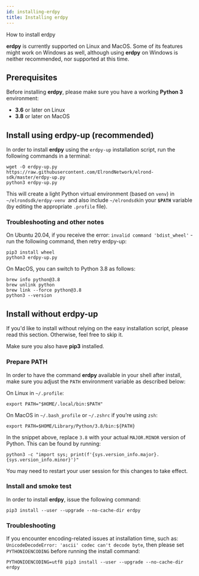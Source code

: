 ```yaml
---
id: installing-erdpy
title: Installing erdpy
---
```


How to install erdpy

**erdpy** is currently supported on Linux and MacOS. Some of its features might work on Windows as well, although using **erdpy** on Windows is neither recommended, nor supported at this time.

## **Prerequisites**

Before installing **erdpy**, please make sure you have a working **Python 3** environment:

- **3.6** or later on Linux
- **3.8** or later on MacOS

## **Install using erdpy-up (recommended)**

In order to install **erdpy** using the `erdpy-up` installation script, run the following commands in a terminal:



```
wget -O erdpy-up.py https://raw.githubusercontent.com/ElrondNetwork/elrond-sdk/master/erdpy-up.py 
python3 erdpy-up.py
```

This will create a light Python virtual environment (based on `venv`) in `~/elrondsdk/erdpy-venv `and also include `~/elrondsdk`in your **`$PATH`** variable (by editing the appropriate `.profile` file).

### **Troubleshooting and other notes**

On Ubuntu 20.04, if you receive the error: `invalid command 'bdist_wheel'` - run the following command, then retry erdpy-up:



```
pip3 install wheel
python3 erdpy-up.py
```

On MacOS, you can switch to Python 3.8 as follows:



```
brew info python@3.8
brew unlink python
brew link --force python@3.8
python3 --version
```

## **Install without erdpy-up**

If you'd like to install without relying on the easy installation script, please read this section. Otherwise, feel free to skip it. 

 Make sure you also have **pip3** installed.

### **Prepare PATH**

In order to have the command **erdpy** available in your shell after install,  make sure you adjust the `PATH` environment variable as described below:

On Linux in `~/.profile`:



```
export PATH="$HOME/.local/bin:$PATH"
```

On MacOS in `~/.bash_profile` or `~/.zshrc` if you’re using `zsh`:



```
export PATH=$HOME/Library/Python/3.8/bin:${PATH}
```



In the snippet above, replace `3.8` with your actual `MAJOR.MINOR` version of Python. This can be found by running:

```
python3 -c "import sys; print(f'{sys.version_info.major}.{sys.version_info.minor}')"
```

You may need to restart your user session for this changes to take effect.

### **Install and smoke test**

In order to install **erdpy**, issue the following command:



```
pip3 install --user --upgrade --no-cache-dir erdpy
```

### **Troubleshooting**

If you encounter encoding-related issues at installation time, such as: `UnicodeDecodeError: 'ascii' codec can't decode byte`, then please set `PYTHONIOENCODING` before running the install command:



```
PYTHONIOENCODING=utf8 pip3 install --user --upgrade --no-cache-dir erdpy
```